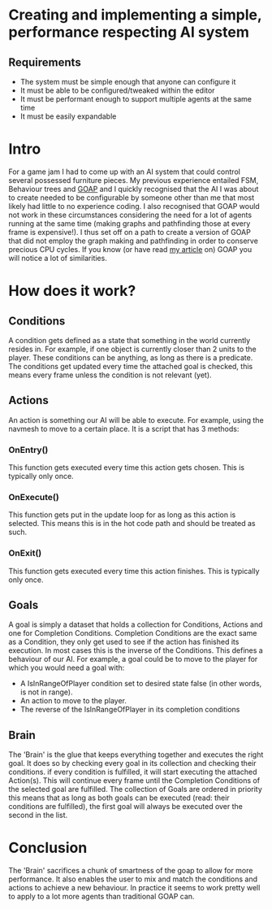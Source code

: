 # Creating and implementing a simple, performance respecting AI system
## Requirements
 - The system must be simple enough that anyone can configure it
 - It must be able to be configured/tweaked within the editor
 - It must be performant enough to support multiple agents at the same time
 - It must be easily expandable

# Intro
For a game jam I had to come up with an AI system that could control several possessed furniture pieces. My previous experience entailed FSM, Behaviour trees and [GOAP](https://github.com/cmmbert/ZombieGame_GPP_Exam) and I quickly recognised that the AI I was about to create needed to be configurable by someone other than me that most likely had little to no experience coding. I also recognised that GOAP would not work in these circumstances considering the need for a lot of agents running at the same time (making graphs and pathfinding those at every frame is expensive!).
I thus set off on a path to create a version of GOAP that did not employ the graph making and pathfinding in order to conserve precious CPU cycles. If you know (or have read [my article](https://github.com/cmmbert/ZombieGame_GPP_Exam) on) GOAP you will notice a lot of similarities.

# How does it work?
## Conditions
A condition gets defined as a state that something in the world currently resides in. For example, if one object is currently closer than 2 units to the player. These conditions can be anything, as long as there is a predicate.
The conditions get updated every time the attached goal is checked, this means every frame unless the condition is not relevant (yet).

## Actions
An action is something our AI will be able to execute. For example, using the navmesh to move to a certain place. It is a script that has 3 methods:
### OnEntry()
This function gets executed every time this action gets chosen. This is typically only once.

### OnExecute()
This function gets put in the update loop for as long as this action is selected. This means this is in the hot code path and should be treated as such.

### OnExit()
This function gets executed every time this action finishes. This is typically only once.

## Goals
A goal is simply a dataset that holds a collection for Conditions, Actions and one for Completion Conditions.
Completion Conditions are the exact same as a Condition, they only get used to see if the action has finished its execution. In most cases this is the inverse of the Conditions.
This defines a behaviour of our AI. For example, a goal could be to move to the player for which you would need a goal with: 
- A IsInRangeOfPlayer condition set to desired state false (in other words, is not in range).
- An action to move to the player.
- The reverse of the IsInRangeOfPlayer in its completion conditions

## Brain
The 'Brain' is the glue that keeps everything together and executes the right goal. 
It does so by checking every goal in its collection and checking their conditions. if every condition is fulfilled, it will start executing the attached Action(s). This will continue every frame until the Completion Conditions of the selected goal are fulfilled.
The collection of Goals are ordered in priority this means that as long as both goals can be executed (read: their conditions are fulfilled), the first goal will always be executed over the second in the list.

# Conclusion
The 'Brain' sacrifices a chunk of smartness of the goap to allow for more performance. It also enables the user to mix and match the conditions and actions to achieve a new behaviour.
In practice it seems to work pretty well to apply to a lot more agents than traditional GOAP can.
